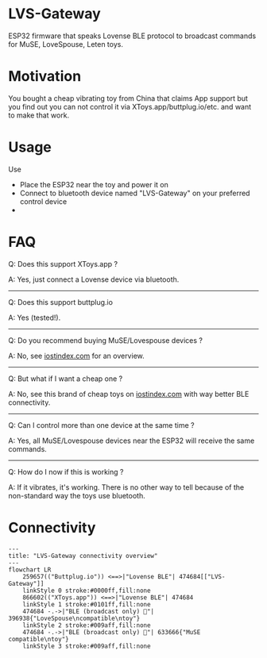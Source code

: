 # LVS-Gateway

ESP32 firmware that speaks Lovense BLE protocol to broadcast commands for MuSE, LoveSpouse, Leten toys.

# Motivation

You bought a cheap vibrating toy from China that claims App support but you find out you can not control it via XToys.app/buttplug.io/etc. and want to make that work.

# Usage

Use

- Place the ESP32 near the toy and power it on
- Connect to bluetooth device named "LVS-Gateway" on your preferred control device
- 

# FAQ

Q: Does this support XToys.app ?

A: Yes, just connect a Lovense device via bluetooth.

---

Q: Does this support buttplug.io

A: Yes (tested!).

---

Q: Do you recommend buying MuSE/Lovespouse devices ?

A: No, see [iostindex.com](https://iostindex.com) for an overview.

---

Q: But what if I want a cheap one ?

A: No, see this brand of cheap toys on [iostindex.com](https://iostindex.com/?filter0Brand=Folove) with way better BLE connectivity.

---

Q: Can I control more than one device at the same time ?

A: Yes, all MuSE/Lovespouse devices near the ESP32 will receive the same commands.

---

Q: How do I now if this is working ?

A: If it vibrates, it's working. There is no other way to tell because of the non-standard way the toys use bluetooth.


# Connectivity

```mermaid
---
title: "LVS-Gateway connectivity overview"
---
flowchart LR
	259657(("Buttplug.io")) <==>|"Lovense BLE"| 474684[["LVS-Gateway"]]
	linkStyle 0 stroke:#0000ff,fill:none
	866602(("XToys.app")) <==>|"Lovense BLE"| 474684
	linkStyle 1 stroke:#0101ff,fill:none
	474684 -.->|"BLE (broadcast only) 🛜"| 396938{"LoveSpouse\ncompatible\ntoy"}
	linkStyle 2 stroke:#009aff,fill:none
	474684 -.->|"BLE (broadcast only) 🛜"| 633666{"MuSE compatible\ntoy"}
	linkStyle 3 stroke:#009aff,fill:none
```
